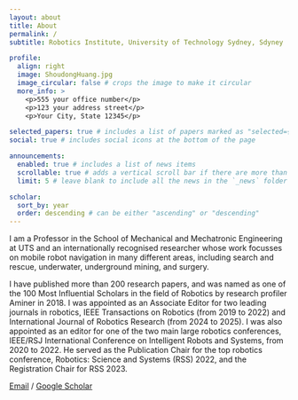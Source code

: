 ```yaml
---
layout: about
title: About
permalink: /
subtitle: Robotics Institute, University of Technology Sydney, Sdyney

profile:
  align: right
  image: ShoudongHuang.jpg
  image_circular: false # crops the image to make it circular
  more_info: >
    <p>555 your office number</p>
    <p>123 your address street</p>
    <p>Your City, State 12345</p>

selected_papers: true # includes a list of papers marked as "selected={true}"
social: true # includes social icons at the bottom of the page

announcements:
  enabled: true # includes a list of news items
  scrollable: true # adds a vertical scroll bar if there are more than 3 news items
  limit: 5 # leave blank to include all the news in the `_news` folder

scholar:
  sort_by: year
  order: descending # can be either "ascending" or "descending"
---
```


I am a Professor in the School of Mechanical and Mechatronic Engineering at UTS and an internationally recognised researcher whose work focusses on mobile robot navigation in many different areas, including search and rescue, underwater, underground mining, and surgery.

I have published more than 200 research papers, and was named as one of the 100 Most Influential Scholars in the field of Robotics by research profiler Aminer in 2018. I was appointed as an Associate Editor for two leading journals in robotics, IEEE Transactions on Robotics (from 2019 to 2022) and International Journal of Robotics Research (from 2024 to 2025). I was also appointed as an editor for one of the two main large robotics conferences, IEEE/RSJ International Conference on Intelligent Robots and Systems, from 2020 to 2022. He served as the Publication Chair for the top robotics conference, Robotics: Science and Systems (RSS) 2022, and the Registration Chair for RSS 2023.

[Email](mailto:Shoudong.Huang@uts.edu.au) / [Google Scholar](https://scholar.google.com/citations?user=DMsPWz0AAAAJ&hl=en&oi=ao)
